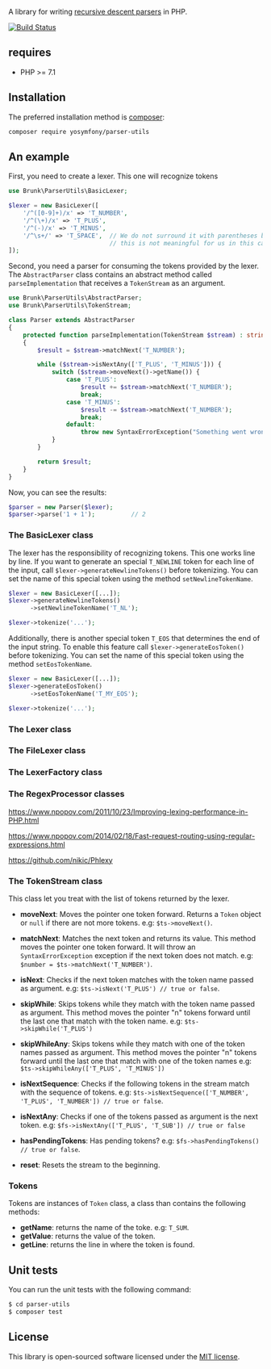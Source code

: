 A library for writing [recursive descent parsers](https://en.wikipedia.org/wiki/Recursive_descent_parser)
in PHP.

[![Build Status](https://travis-ci.org/yosymfony/parser-utils.svg?branch=master)](https://travis-ci.org/yosymfony/parser-utils)

## requires

* PHP >= 7.1

## Installation

The preferred installation method is [composer](https://getcomposer.org):

```bash
composer require yosymfony/parser-utils
```

## An example

First, you need to create a lexer. This one will recognize tokens

```php
use Brunk\ParserUtils\BasicLexer;

$lexer = new BasicLexer([
    '/^([0-9]+)/x' => 'T_NUMBER',
    '/^(\+)/x' => 'T_PLUS',
    '/^(-)/x' => 'T_MINUS',
    '/^\s+/' => 'T_SPACE',  // We do not surround it with parentheses because
                            // this is not meaningful for us in this case
]);
```

Second, you need a parser for consuming the tokens provided by the lexer.
The `AbstractParser` class contains an abstract method called `parseImplementation`
that receives a `TokenStream` as an argument.

```php
use Brunk\ParserUtils\AbstractParser;
use Brunk\ParserUtils\TokenStream;

class Parser extends AbstractParser
{
    protected function parseImplementation(TokenStream $stream) : string
    {
        $result = $stream->matchNext('T_NUMBER');

        while ($stream->isNextAny(['T_PLUS', 'T_MINUS'])) {
            switch ($stream->moveNext()->getName()) {
                case 'T_PLUS':
                    $result += $stream->matchNext('T_NUMBER');
                    break;
                case 'T_MINUS':
                    $result -= $stream->matchNext('T_NUMBER');
                    break;
                default:
                    throw new SyntaxErrorException("Something went wrong");
            }
        }

        return $result;
    }
}
```

Now, you can see the results:

```php
$parser = new Parser($lexer);
$parser->parse('1 + 1');          // 2
```

### The BasicLexer class

The lexer has the responsibility of recognizing tokens. This one works line by
line. If you want to generate an special `T_NEWLINE` token for each line
of the input, call `$lexer->generateNewlineTokens()` before tokenizing. You can set the
name of this special token using the method `setNewlineTokenName`.

```php
$lexer = new BasicLexer([...]);
$lexer->generateNewlineTokens()
      ->setNewlineTokenName('T_NL');

$lexer->tokenize('...');
```

Additionally, there is another special token `T_EOS` that determines the end of the input
string. To enable this feature call `$lexer->generateEosToken()` before tokenizing.
You can set the name of this special token using the method `setEosTokenName`.

```php
$lexer = new BasicLexer([...]);
$lexer->generateEosToken()
      ->setEosTokenName('T_MY_EOS');

$lexer->tokenize('...');
```

### The Lexer class

### The FileLexer class

### The LexerFactory class

### The RegexProcessor classes
https://www.npopov.com/2011/10/23/Improving-lexing-performance-in-PHP.html

https://www.npopov.com/2014/02/18/Fast-request-routing-using-regular-expressions.html

https://github.com/nikic/Phlexy


### The TokenStream class

This class let you treat with the list of tokens returned by the lexer.

* **moveNext**: Moves the pointer one token forward. Returns a `Token` object or
`null` if there are not more tokens. e.g: `$ts->moveNext()`.
* **matchNext**: Matches the next token and returns its value. This method moves
the pointer one token forward. It will throw an `SyntaxErrorException` exception
if the next token does not match. e.g: `$number = $ts->matchNext('T_NUMBER')`.
* **isNext**: Checks if the next token matches with the token name passed as argument.
e.g: `$ts->isNext('T_PLUS') // true or false`.
* **skipWhile**: Skips tokens while they match with the token name passed
as argument. This method moves the pointer "n" tokens forward until the
last one that match with the token name. e.g: `$ts->skipWhile('T_PLUS')`
* **skipWhileAny**: Skips tokens while they match with one of the token
names passed as argument. This method moves the pointer "n" tokens
forward until the last one that match with one of the token names
e.g: `$ts->skipWhileAny(['T_PLUS', 'T_MINUS'])`

* **isNextSequence**: Checks if the following tokens in the stream match with
the sequence of tokens. e.g: `$ts->isNextSequence(['T_NUMBER', 'T_PLUS', 'T_NUMBER']) // true or false`.
* **isNextAny**: Checks if one of the tokens passed as argument is the next token.
e.g: `$fs->isNextAny(['T_PLUS', 'T_SUB']) // true or false`
* **hasPendingTokens**: Has pending tokens? e.g: `$fs->hasPendingTokens() // true or false`.
* **reset**: Resets the stream to the beginning.

### Tokens

Tokens are instances of `Token` class, a class than contains the following methods:

* **getName**: returns the name of the toke. e.g: `T_SUM`.
* **getValue**: returns the value of the token.
* **getLine**: returns the line in where the token is found.

## Unit tests

You can run the unit tests with the following command:

```bash
$ cd parser-utils
$ composer test
```

## License

This library is open-sourced software licensed under the [MIT license](http://opensource.org/licenses/MIT).
